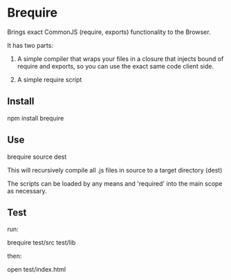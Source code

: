 Brequire
========

Brings exact CommonJS (require, exports) functionality to the Browser.

It has two parts: 

1) A simple compiler that wraps your files in a closure that injects bound of require and exports, so you can use the exact same code client side.

2) A simple require script

Install
------

npm install brequire

Use
---

brequire source dest

This will recursively compile all .js files in source to a target directory (dest)

The scripts can be loaded by any means and 'required' into the main scope as necessary.

Test
----

run:

brequire test/src test/lib

then:

open test/index.html